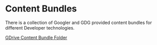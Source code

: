 # Content Bundles

There is a collection of Googler and GDG provided content bundles for different Developer technologies.

[GDrive Content Bundle Folder](https://drive.google.com/drive/u/0/folders/0B55wxScz_BJtfjJGekY1dE1CcXNsWGpYZlN0Y2k3QnpIV2UwZHg0RE10ck8zbzZFdE1PM1U)
